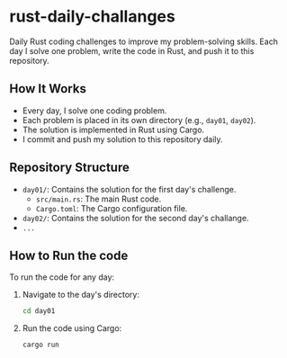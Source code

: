 # rust-daily-challanges
Daily Rust coding challenges to improve my problem-solving skills. Each day I solve one problem, write the code in Rust, and push it to this repository.

## How It Works
- Every day, I solve one coding problem.
- Each problem is placed in its own directory (e.g., `day01`, `day02`).
- The solution is implemented in Rust using Cargo.
- I commit and push my solution to this repository daily.

## Repository Structure 
- `day01/`: Contains the solution for the first day's challenge.
  - `src/main.rs`: The main Rust code.
  - `Cargo.toml`: The Cargo configuration file.
- `day02/`: Contains the solution for the second day's challange.
- `...`

## How to Run the code
To run the code for any day:
1. Navigate to the day's directory:
   ```bash
   cd day01
   ```
2. Run the code using Cargo:
   ```bash
   cargo run
   ```
